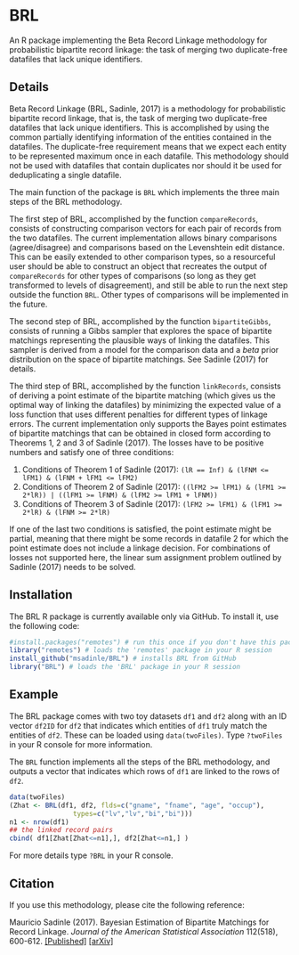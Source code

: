 # BRL

An R package implementing the Beta Record Linkage methodology for probabilistic bipartite record linkage: the task of merging two duplicate-free datafiles that lack unique identifiers.  


## Details	

Beta Record Linkage (BRL, Sadinle, 2017) is a methodology for probabilistic bipartite record linkage, that is, the task of merging two duplicate-free datafiles that lack unique identifiers.  This is accomplished by using the common partially identifying information 
		of the entities contained in the datafiles.  The duplicate-free requirement means that we expect each entity to be represented maximum once in 
		each datafile.  This methodology should not be used with datafiles that contain duplicates nor should it be used for deduplicating a single datafile.  
		
The main function of the package is `BRL` which implements the three main steps of the BRL methodology.

The first step of BRL, accomplished by the function `compareRecords`, consists of constructing comparison vectors for each pair of records from the two datafiles. The current implementation allows binary comparisons (agree/disagree)	and comparisons based on the Levenshtein edit distance.  This can be easily extended to other comparison types, so a resourceful user should be able to construct an object that recreates the output of `compareRecords` for other types of comparisons (so long as they get transformed to levels of disagreement), and still be able to run the next step outside the function `BRL`.  Other types of comparisons will be implemented in the future.  

The second step of BRL, accomplished by the function `bipartiteGibbs`, consists of running a Gibbs sampler that explores the space of bipartite matchings 
 			representing the plausible ways of linking the datafiles.  This sampler is derived from a model for the comparison data and a _beta_ prior 
distribution on the space of bipartite matchings.  See Sadinle (2017) for details. 

The third step of BRL, accomplished by the function `linkRecords`, consists of deriving a point estimate of the bipartite matching 
		(which gives us the optimal way of linking the datafiles) 
			by minimizing the expected value of 
		a loss function that uses different penalties for different types of linkage errors.  The current implementation only supports the 
			Bayes point estimates of bipartite matchings that can be obtained in closed form according to Theorems 1, 2 and 3 of Sadinle (2017).
 			The losses have to be positive numbers and satisfy one of three conditions:

1. Conditions of Theorem 1 of Sadinle (2017):
`(lR == Inf) & (lFNM <= lFM1) & (lFNM + lFM1 <= lFM2)`
2. Conditions of Theorem 2 of Sadinle (2017):
`((lFM2 >= lFM1) & (lFM1 >= 2*lR)) | ((lFM1 >= lFNM) & (lFM2 >= lFM1 + lFNM))`
3. Conditions of Theorem 3 of Sadinle (2017):
`(lFM2 >= lFM1) & (lFM1 >= 2*lR) & (lFNM >= 2*lR)`


If one of the last two conditions is satisfied, the point estimate might be partial, meaning that there
			might be some records in datafile 2 for which the point estimate does not include a linkage decision.
 			For combinations of losses not supported here, the linear sum assignment problem outlined by Sadinle (2017)
			needs to be solved.


## Installation

The BRL R package is currently available only via GitHub.  To install it, use the following code:

```r
#install.packages("remotes") # run this once if you don't have this package already installed
library("remotes") # loads the 'remotes' package in your R session
install_github("msadinle/BRL") # installs BRL from GitHub
library("BRL") # loads the 'BRL' package in your R session
```

## Example

The BRL package comes with two toy datasets `df1` and `df2` along with an ID vector `df2ID`
for `df2` that indicates which entities of `df1` truly match the entities of `df2`.  These can be loaded  using `data(twoFiles)`.  Type `?twoFiles` in your R console for more information.  

The `BRL` function implements all the steps of the BRL methodology, and outputs a vector that indicates which rows of `df1` are linked to the rows of `df2`.
```r
data(twoFiles)
(Zhat <- BRL(df1, df2, flds=c("gname", "fname", "age", "occup"), 
 				types=c("lv","lv","bi","bi")))
n1 <- nrow(df1)
## the linked record pairs
cbind( df1[Zhat[Zhat<=n1],], df2[Zhat<=n1,] )
```
For more details type `?BRL` in your R console.


## Citation

If you use this methodology, please cite the following reference:

Mauricio Sadinle (2017). Bayesian Estimation of Bipartite Matchings for Record Linkage. _Journal of the American Statistical Association_ 112(518), 600-612. [[Published]](https://doi.org/10.1080/01621459.2016.1148612)
[[arXiv]](https://arxiv.org/abs/1601.06630)
